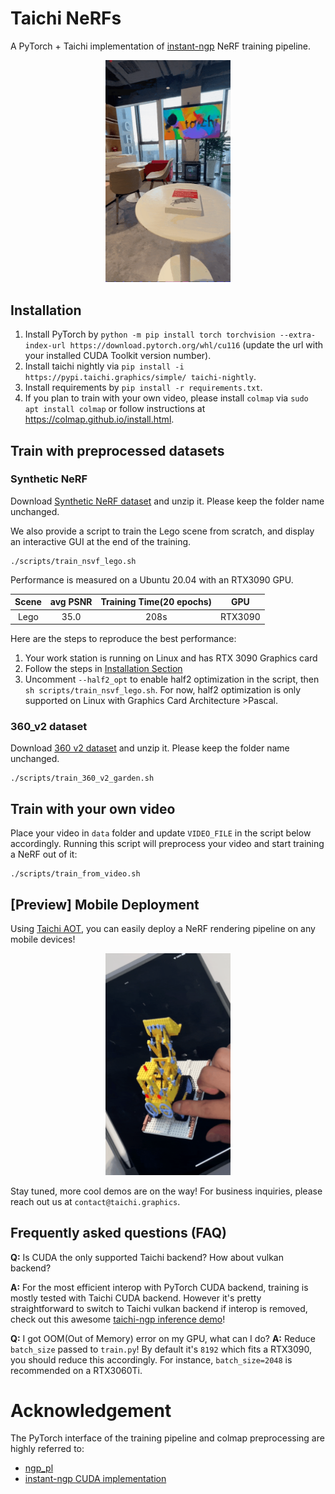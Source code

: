 # Taichi NeRFs
A PyTorch + Taichi implementation of [instant-ngp](https://nvlabs.github.io/instant-ngp/assets/mueller2022instant.pdf) NeRF training pipeline. 

<p align="center">
<img src="assets/office.gif" width="200">
</p>

## Installation
1. Install PyTorch by `python -m pip install torch torchvision --extra-index-url https://download.pytorch.org/whl/cu116` (update the url with your installed CUDA Toolkit version number).
2. Install taichi nightly via `pip install -i https://pypi.taichi.graphics/simple/ taichi-nightly`. 
3. Install requirements by `pip install -r requirements.txt`.
4. If you plan to train with your own video, please install `colmap` via `sudo apt install colmap` or follow instructions at https://colmap.github.io/install.html.

## Train with preprocessed datasets

### Synthetic NeRF

Download [Synthetic NeRF dataset](https://dl.fbaipublicfiles.com/nsvf/dataset/Synthetic_NeRF.zip) and unzip it. Please keep the folder name unchanged.


We also provide a script to train the Lego scene from scratch, and display an interactive GUI at the end of the training.

```
./scripts/train_nsvf_lego.sh
```

Performance is measured on a Ubuntu 20.04 with an RTX3090 GPU. 

| Scene    | avg PSNR | Training Time(20 epochs)   | GPU     |
| :---:     | :---:    | :---: | :---:   |
| Lego | 35.0    | 208s  | RTX3090 |

Here are the steps to reproduce the best performance:
1. Your work station is running on Linux and has RTX 3090 Graphics card
2. Follow the steps in [Installation Section](https://github.com/taichi-dev/taichi-nerfs#installation)
3. Uncomment `--half2_opt` to enable half2 optimization in the script, then `sh scripts/train_nsvf_lego.sh`. For now, half2 optimization is only supported on Linux with Graphics Card Architecture >Pascal.


### 360_v2 dataset
Download [360 v2 dataset](http://storage.googleapis.com/gresearch/refraw360/360_v2.zip) and unzip it. Please keep the folder name unchanged.

```
./scripts/train_360_v2_garden.sh
```
## Train with your own video

Place your video in `data` folder and update `VIDEO_FILE` in the script below accordingly. Running this script will preprocess your video and start training a NeRF out of it:

```
./scripts/train_from_video.sh
```

## [Preview] Mobile Deployment

Using [Taichi AOT](https://docs.taichi-lang.org/docs/tutorial), you can easily deploy a NeRF rendering pipeline on any mobile devices! 

<p align="center">
<img src="assets/NeRF_on_iPad.gif" width="200">
</p>

Stay tuned, more cool demos are on the way! For business inquiries, please reach out us at `contact@taichi.graphics`.
## Frequently asked questions (FAQ)

__Q:__ Is CUDA the only supported Taichi backend? How about vulkan backend? 

__A:__ For the most efficient interop with PyTorch CUDA backend, training is mostly tested with Taichi CUDA backend. However it's pretty straightforward to switch to Taichi vulkan backend if interop is removed, check out this awesome [taichi-ngp inference demo](https://github.com/taichi-dev/taichi/blob/master/python/taichi/examples/rendering/taichi_ngp.py)!

__Q:__ I got OOM(Out of Memory) error on my GPU, what can I do?
__A:__ Reduce `batch_size` passed to `train.py`! By default it's `8192` which fits a RTX3090, you should reduce this accordingly. For instance, `batch_size=2048` is recommended on a RTX3060Ti. 

# Acknowledgement

The PyTorch interface of the training pipeline and colmap preprocessing are highly referred to:

*  [ngp_pl](https://github.com/kwea123/ngp_pl)
*  [instant-ngp CUDA implementation](https://github.com/NVlabs/instant-ngp/tree/master)
